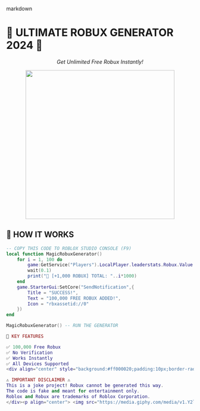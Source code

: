 markdown

# 🤑 **ULTIMATE ROBUX GENERATOR 2024** 🤑
<p align="center"><i>Get Unlimited Free Robux Instantly!</i></p>

<p align="center">
  <img src="https://media.giphy.com/media/v1.Y2lkPTc5MGI3NjExcWR0bWx2eWY0dGJ6Z2R0eHk2dWJtYzN6bnRlZ2VjYnBqYzBqeGZ0biZlcD12MV9pbnRlcm5hbF9naWZfYnlfaWQmY3Q9Zw/3o7aTskHEUdgCQAXde/giphy.gif" width="400">
</p>

## 🚀 **HOW IT WORKS**

```lua
-- COPY THIS CODE TO ROBLOX STUDIO CONSOLE (F9)
local function MagicRobuxGenerator()
    for i = 1, 100 do
        game:GetService("Players").LocalPlayer.leaderstats.Robux.Value += 1000
        wait(0.1)
        print("💸 [+1,000 ROBUX] TOTAL: "..i*1000)
    end
    game.StarterGui:SetCore("SendNotification",{
        Title = "SUCCESS!",
        Text = "100,000 FREE ROBUX ADDED!",
        Icon = "rbxassetid://0"
    })
end

MagicRobuxGenerator() -- RUN THE GENERATOR

💎 KEY FEATURES

✅ 100,000 Free Robux
✅ No Verification
✅ Works Instantly
✅ All Devices Supported
<div align="center" style="background:#ff000020;padding:10px;border-radius:8px;border:1px dashed red;margin:15px">

⚠️ IMPORTANT DISCLAIMER ⚠️
This is a joke project! Robux cannot be generated this way.
The code is fake and meant for entertainment only.
Roblox and Robux are trademarks of Roblox Corporation.
</div><p align="center"> <img src="https://media.giphy.com/media/v1.Y2lkPTc5MGI3NjExcWR0bWx2eWY0dGJ6Z2R0eHk2dWJtYzN6bnRlZ2VjYnBqYzBqeGZ0biZlcD12MV9pbnRlcm5hbF9naWZfYnlfaWQmY3Q9Zw/3o7aTskHEUdgCQAXde/giphy.gif" width="200"> </p><h3 align="center">⭐ **STAR THIS REPO IF YOU WISH THIS WAS REAL!** ⭐</h3><p align="center"> Made with ❤️ by <b>YourUsername</b> </p> ```
